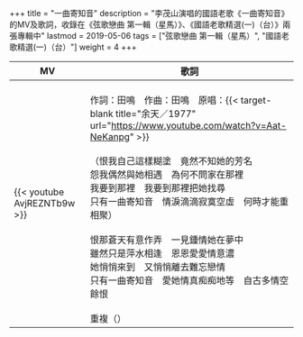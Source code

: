 +++
title = "一曲寄知音"
description = "李茂山演唱的國語老歌《一曲寄知音》的MV及歌詞，收錄在《弦歌戀曲 第一輯（星馬）》、《國語老歌精選(一)（台）》兩張專輯中"
lastmod = 2019-05-06
tags = ["弦歌戀曲 第一輯（星馬）", "國語老歌精選(一)（台）"]
weight = 4
+++

MV  | 歌詞  
--------------|-------
{{< youtube AvjREZNTb9w >}}|<br/>作詞：田鳴　作曲：田鳴　原唱：{{< target-blank title="余天／1977" url="https://www.youtube.com/watch?v=Aat-NeKanpg" >}}<br/><br/>（恨我自己這樣糊塗　竟然不知她的芳名<br/>怨我偶然與她相遇　為何不問家在那裡<br/>我要到那裡　我要到那裡把她找尋<br/>只有一曲寄知音　情淚滴滴寂寞空虛　何時才能重相聚）<br/><br/>恨那蒼天有意作弄　一見鍾情她在夢中<br/>雖然只是萍水相逢　恩恩愛愛情意濃<br/>她悄悄來到　又悄悄離去難忘戀情<br/>只有一曲寄知音　愛她情真痴痴地等　自古多情空餘恨<br/><br/>重複（）



